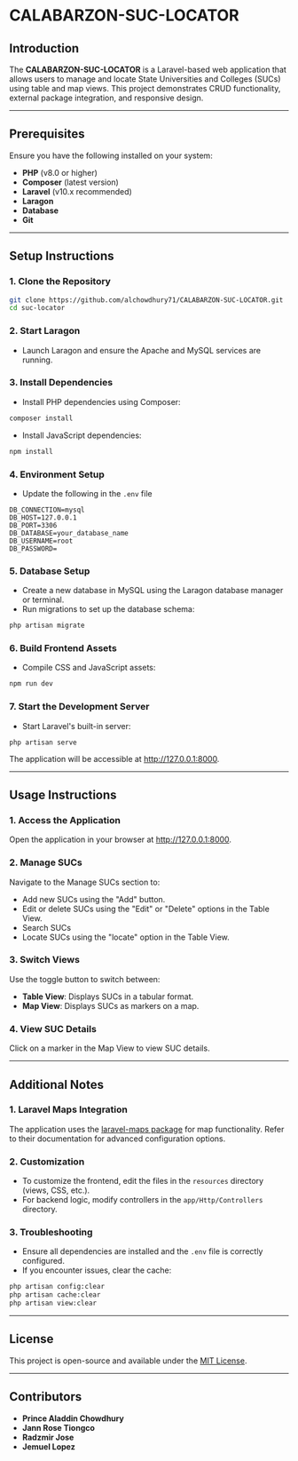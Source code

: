 # CALABARZON-SUC-LOCATOR

## **Introduction**
The **CALABARZON-SUC-LOCATOR** is a Laravel-based web application that allows users to manage and locate State Universities and Colleges (SUCs) using table and map views. This project demonstrates CRUD functionality, external package integration, and responsive design.

---

## **Prerequisites**
Ensure you have the following installed on your system:
- **PHP** (v8.0 or higher)
- **Composer** (latest version)
- **Laravel** (v10.x recommended)
- **Laragon**
- **Database**
- **Git**

---

## **Setup Instructions**

### **1. Clone the Repository**
```bash
git clone https://github.com/alchowdhury71/CALABARZON-SUC-LOCATOR.git
cd suc-locator
```
### **2. Start Laragon**
- Launch Laragon and ensure the Apache and MySQL services are running.

### **3. Install Dependencies**
- Install PHP dependencies using Composer:
```bash
composer install
```
- Install JavaScript dependencies:
```bash
npm install
```

### **4. Environment Setup**
- Update the following in the `.env` file
```.env
DB_CONNECTION=mysql
DB_HOST=127.0.0.1
DB_PORT=3306
DB_DATABASE=your_database_name
DB_USERNAME=root
DB_PASSWORD=

```

### **5. Database Setup**
- Create a new database in MySQL using the Laragon database manager or terminal.
- Run migrations to set up the database schema:
```bash
php artisan migrate
```

### **6. Build Frontend Assets**
- Compile CSS and JavaScript assets:
```bash
npm run dev
```

### **7. Start the Development Server**
- Start Laravel's built-in server:
```
php artisan serve
```

The application will be accessible at http://127.0.0.1:8000.

---
## **Usage Instructions**

### **1. Access the Application**
Open the application in your browser at http://127.0.0.1:8000.
### **2. Manage SUCs**
Navigate to the Manage SUCs section to:
  - Add new SUCs using the "Add" button.
  - Edit or delete SUCs using the "Edit" or "Delete" options in the Table View.
  - Search SUCs
  - Locate SUCs using the "locate" option in the Table View.
### **3. Switch Views**
Use the toggle button to switch between:
  - **Table View**: Displays SUCs in a tabular format.
  - **Map View**: Displays SUCs as markers on a map.
### **4. View SUC Details**
Click on a marker in the Map View to view SUC details.

---
## **Additional Notes**

### **1. Laravel Maps Integration**
The application uses the [laravel-maps package](https://github.com/LarsWiegers/laravel-maps) for map functionality. Refer to their documentation for advanced configuration options.

### **2. Customization**
- To customize the frontend, edit the files in the `resources` directory (views, CSS, etc.).
- For backend logic, modify controllers in the `app/Http/Controllers` directory.

### **3. Troubleshooting**
- Ensure all dependencies are installed and the `.env` file is correctly configured.
- If you encounter issues, clear the cache:
```bash
php artisan config:clear
php artisan cache:clear
php artisan view:clear
```
---

## **License**
This project is open-source and available under the [MIT License](LICENSE).

---

## **Contributors**
- **Prince Aladdin Chowdhury**
- **Jann Rose Tiongco**
- **Radzmir Jose**
- **Jemuel Lopez**
